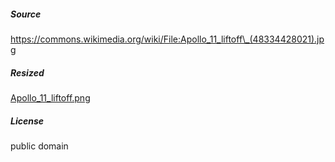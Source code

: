 ##### Source

<a href="https://commons.wikimedia.org/wiki/File:Apollo_11_liftoff_(48334428021).jpg">https://commons.wikimedia.org/wiki/File:Apollo_11_liftoff\_(48334428021).jpg</a>

##### Resized

[Apollo_11_liftoff.png](Apollo_11_liftoff.png)

##### License

public domain
